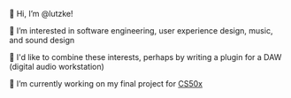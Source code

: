 👋 Hi, I’m @lutzke!

👀 I’m interested in software engineering, user experience design, music, and sound design

💭 I'd like to combine these interests, perhaps by writing a plugin for a DAW (digital audio workstation)

🌱 I’m currently working on my final project for [CS50x](https://cs50.harvard.edu/x/)

<!---
- 💞️ I’m looking to collaborate on ...
  + Nothing yet!
- 📫 How to reach me ...
  + I'd rather not share this.
 --->

<!---
lutzke/lutzke is a ✨ special ✨ repository because its `README.md` (this file) appears on your GitHub profile.
You can click the Preview link to take a look at your changes.
--->
